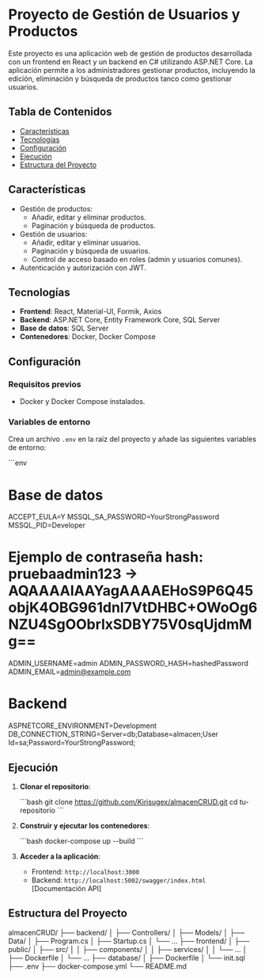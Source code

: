# Proyecto de Gestión de Usuarios y Productos


Este proyecto es una aplicación web de gestión de productos desarrollada con un frontend en React y un backend en C# utilizando ASP.NET Core. La aplicación permite a los administradores gestionar productos, incluyendo la edición, eliminación y búsqueda de productos tanco como gestionar usuarios.

## Tabla de Contenidos

- [Características](#características)
- [Tecnologías](#tecnologías)
- [Configuración](#configuración)
- [Ejecución](#ejecución)
- [Estructura del Proyecto](#estructura-del-proyecto)

## Características

- Gestión de productos:
  - Añadir, editar y eliminar productos.
  - Paginación y búsqueda de productos.
- Gestión de usuarios:
  - Añadir, editar y eliminar usuarios.
  - Paginación y búsqueda de usuarios.
  - Control de acceso basado en roles (admin y usuarios comunes).
- Autenticación y autorización con JWT.

## Tecnologías

- **Frontend**: React, Material-UI, Formik, Axios
- **Backend**: ASP.NET Core, Entity Framework Core, SQL Server
- **Base de datos**: SQL Server
- **Contenedores**: Docker, Docker Compose

## Configuración

### Requisitos previos

- Docker y Docker Compose instalados.

### Variables de entorno

Crea un archivo `.env` en la raíz del proyecto y añade las siguientes variables de entorno:

\`\`\`env
# Base de datos
ACCEPT_EULA=Y
MSSQL_SA_PASSWORD=YourStrongPassword
MSSQL_PID=Developer

# Ejemplo de contraseña hash: pruebaadmin123 → AQAAAAIAAYagAAAAEHoS9P6Q45objK4OBG961dnl7VtDHBC+OWoOg6NZU4SgOObrlxSDBY75V0sqUjdmMg==
ADMIN_USERNAME=admin
ADMIN_PASSWORD_HASH=hashedPassword
ADMIN_EMAIL=admin@example.com

# Backend
ASPNETCORE_ENVIRONMENT=Development
DB_CONNECTION_STRING=Server=db;Database=almacen;User Id=sa;Password=YourStrongPassword;


## Ejecución

1. **Clonar el repositorio**:

   \`\`\`bash
   git clone https://github.com/Kirisugex/almacenCRUD.git
   cd tu-repositorio
   \`\`\`

2. **Construir y ejecutar los contenedores**:

   \`\`\`bash
   docker-compose up --build
   \`\`\`

3. **Acceder a la aplicación**:

   - Frontend: `http://localhost:3000`
   - Backend: `http://localhost:5002/swagger/index.html` [Documentación API]

## Estructura del Proyecto

almacenCRUD/
├── backend/
│ ├── Controllers/
│ ├── Models/
│ ├── Data/
│ ├── Program.cs
│ ├── Startup.cs
│ └── ...
├── frontend/
│ ├── public/
│ ├── src/
│ │ ├── components/
│ │ ├── services/
│ │ └── ...
│ ├── Dockerfile
│ └── ...
├── database/
│ ├── Dockerfile
│ └── init.sql
├── .env
├── docker-compose.yml
└── README.md
